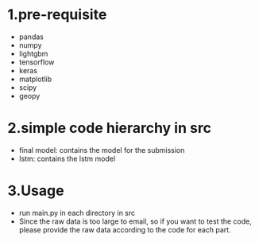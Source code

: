 # 1.pre-requisite
* pandas
* numpy
* lightgbm
* tensorflow
* keras
* matplotlib
* scipy
* geopy

# 2.simple code hierarchy in src
* final model: contains the model for the submission
* lstm: contains the lstm model

# 3.Usage
* run main.py in each directory in src
* Since the raw data is too large to email, so if you want to test the code, please provide the raw data according to the code for each part.
